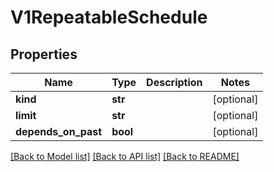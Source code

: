 # V1RepeatableSchedule

## Properties
Name | Type | Description | Notes
------------ | ------------- | ------------- | -------------
**kind** | **str** |  | [optional] 
**limit** | **str** |  | [optional] 
**depends_on_past** | **bool** |  | [optional] 

[[Back to Model list]](../README.md#documentation-for-models) [[Back to API list]](../README.md#documentation-for-api-endpoints) [[Back to README]](../README.md)


